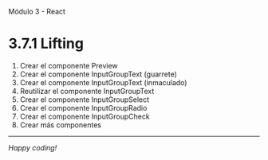 Módulo 3 - React

# 3.7.1 Lifting

1. Crear el componente Preview
2. Crear el componente InputGroupText (guarrete)
3. Crear el componente InputGroupText (inmaculado)
4. Reutilizar el componente InputGroupText
5. Crear el componente InputGroupSelect
6. Crear el componente InputGroupRadio
7. Crear el componente InputGroupCheck
8. Crear más componentes

---

_Happy coding!_

